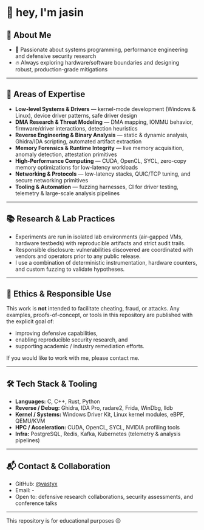 # 👋 hey, I'm jasin


## 🚀 About Me
- 🎯 Passionate about systems programming, performance engineering and defensive security research  
- 🔥 Always exploring hardware/software boundaries and designing robust, production-grade mitigations
---

## 🧠 Areas of Expertise
- **Low-level Systems & Drivers** — kernel-mode development (Windows & Linux), device driver patterns, safe driver design  
- **DMA Research & Threat Modeling** — DMA mapping, IOMMU behavior, firmware/driver interactions, detection heuristics  
- **Reverse Engineering & Binary Analysis** — static & dynamic analysis, Ghidra/IDA scripting, automated artifact extraction  
- **Memory Forensics & Runtime Integrity** — live memory acquisition, anomaly detection, attestation primitives  
- **High-Performance Computing** — CUDA, OpenCL, SYCL, zero-copy memory optimizations for low-latency workloads  
- **Networking & Protocols** — low-latency stacks, QUIC/TCP tuning, and secure networking primitives  
- **Tooling & Automation** — fuzzing harnesses, CI for driver testing, telemetry & large-scale analysis pipelines

---

## 📚 Research & Lab Practices
- Experiments are run in isolated lab environments (air-gapped VMs, hardware testbeds) with reproducible artifacts and strict audit trails.  
- Responsible disclosure: vulnerabilities discovered are coordinated with vendors and operators prior to any public release.  
- I use a combination of deterministic instrumentation, hardware counters, and custom fuzzing to validate hypotheses.

---

## 🧾 Ethics & Responsible Use
This work is **not** intended to facilitate cheating, fraud, or attacks. Any examples, proofs-of-concept, or tools in this repository are published with the explicit goal of:
- improving defensive capabilities,  
- enabling reproducible security research, and  
- supporting academic / industry remediation efforts.

If you would like to work with me, please contact me.

---

## 🛠 Tech Stack & Tooling
- **Languages:** C, C++, Rust, Python  
- **Reverse / Debug:** Ghidra, IDA Pro, radare2, Frida, WinDbg, lldb  
- **Kernel / Systems:** Windows Driver Kit, Linux kernel modules, eBPF, QEMU/KVM  
- **HPC / Acceleration:** CUDA, OpenCL, SYCL, NVIDIA profiling tools  
- **Infra:** PostgreSQL, Redis, Kafka, Kubernetes (telemetry & analysis pipelines)

---

## 📬 Contact & Collaboration
- GitHub: [@vastyx](https://github.com/vastyx)  
- Email: -  
- Open to: defensive research collaborations, security assessments, and conference talks

---
This repository is for educational purposes 😉

